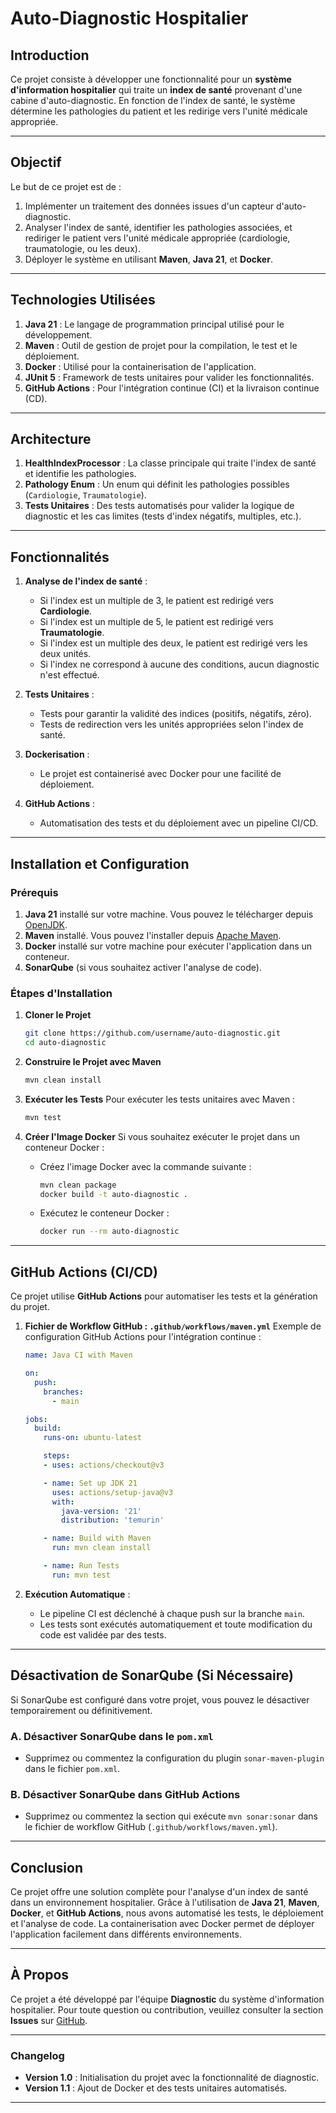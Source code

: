 # Auto-Diagnostic Hospitalier

## Introduction

Ce projet consiste à développer une fonctionnalité pour un **système d'information hospitalier** qui traite un **index de santé** provenant d'une cabine d'auto-diagnostic. En fonction de l'index de santé, le système détermine les pathologies du patient et les redirige vers l'unité médicale appropriée.

---

## Objectif

Le but de ce projet est de :

1. Implémenter un traitement des données issues d'un capteur d'auto-diagnostic.
2. Analyser l'index de santé, identifier les pathologies associées, et rediriger le patient vers l'unité médicale appropriée (cardiologie, traumatologie, ou les deux).
3. Déployer le système en utilisant **Maven**, **Java 21**, et **Docker**.

---

## Technologies Utilisées

1. **Java 21** : Le langage de programmation principal utilisé pour le développement.
2. **Maven** : Outil de gestion de projet pour la compilation, le test et le déploiement.
3. **Docker** : Utilisé pour la containerisation de l'application.
4. **JUnit 5** : Framework de tests unitaires pour valider les fonctionnalités.
5. **GitHub Actions** : Pour l'intégration continue (CI) et la livraison continue (CD).

---

## Architecture

1. **HealthIndexProcessor** : La classe principale qui traite l'index de santé et identifie les pathologies.
2. **Pathology Enum** : Un enum qui définit les pathologies possibles (`Cardiologie`, `Traumatologie`).
3. **Tests Unitaires** : Des tests automatisés pour valider la logique de diagnostic et les cas limites (tests d'index négatifs, multiples, etc.).

---

## Fonctionnalités

1. **Analyse de l'index de santé** :
   - Si l'index est un multiple de 3, le patient est redirigé vers **Cardiologie**.
   - Si l'index est un multiple de 5, le patient est redirigé vers **Traumatologie**.
   - Si l'index est un multiple des deux, le patient est redirigé vers les deux unités.
   - Si l'index ne correspond à aucune des conditions, aucun diagnostic n'est effectué.

2. **Tests Unitaires** :
   - Tests pour garantir la validité des indices (positifs, négatifs, zéro).
   - Tests de redirection vers les unités appropriées selon l'index de santé.

3. **Dockerisation** :
   - Le projet est containerisé avec Docker pour une facilité de déploiement.

4. **GitHub Actions** :
   - Automatisation des tests et du déploiement avec un pipeline CI/CD.

---

## Installation et Configuration

### Prérequis

1. **Java 21** installé sur votre machine. Vous pouvez le télécharger depuis [OpenJDK](https://jdk.java.net/21/).
2. **Maven** installé. Vous pouvez l'installer depuis [Apache Maven](https://maven.apache.org/).
3. **Docker** installé sur votre machine pour exécuter l'application dans un conteneur.
4. **SonarQube** (si vous souhaitez activer l'analyse de code).

### Étapes d'Installation

1. **Cloner le Projet**
   ```bash
   git clone https://github.com/username/auto-diagnostic.git
   cd auto-diagnostic
   ```

2. **Construire le Projet avec Maven**
   ```bash
   mvn clean install
   ```

3. **Exécuter les Tests**
   Pour exécuter les tests unitaires avec Maven :
   ```bash
   mvn test
   ```


5. **Créer l'Image Docker**
   Si vous souhaitez exécuter le projet dans un conteneur Docker :
   - Créez l'image Docker avec la commande suivante :
     ```bash
     mvn clean package
     docker build -t auto-diagnostic .
     ```

   - Exécutez le conteneur Docker :
     ```bash
     docker run --rm auto-diagnostic
     ```

---

## GitHub Actions (CI/CD)

Ce projet utilise **GitHub Actions** pour automatiser les tests et la génération du projet.

1. **Fichier de Workflow GitHub : `.github/workflows/maven.yml`**
   Exemple de configuration GitHub Actions pour l'intégration continue :
   ```yaml
   name: Java CI with Maven

   on:
     push:
       branches:
         - main

   jobs:
     build:
       runs-on: ubuntu-latest

       steps:
       - uses: actions/checkout@v3

       - name: Set up JDK 21
         uses: actions/setup-java@v3
         with:
           java-version: '21'
           distribution: 'temurin'

       - name: Build with Maven
         run: mvn clean install

       - name: Run Tests
         run: mvn test
   ```

2. **Exécution Automatique** :
   - Le pipeline CI est déclenché à chaque push sur la branche `main`.
   - Les tests sont exécutés automatiquement et toute modification du code est validée par des tests.

---

## Désactivation de SonarQube (Si Nécessaire)

Si SonarQube est configuré dans votre projet, vous pouvez le désactiver temporairement ou définitivement.

### A. Désactiver SonarQube dans le `pom.xml`
- Supprimez ou commentez la configuration du plugin `sonar-maven-plugin` dans le fichier `pom.xml`.

### B. Désactiver SonarQube dans GitHub Actions
- Supprimez ou commentez la section qui exécute `mvn sonar:sonar` dans le fichier de workflow GitHub (`.github/workflows/maven.yml`).

---

## Conclusion

Ce projet offre une solution complète pour l'analyse d'un index de santé dans un environnement hospitalier. Grâce à l'utilisation de **Java 21**, **Maven**, **Docker**, et **GitHub Actions**, nous avons automatisé les tests, le déploiement et l'analyse de code. La containerisation avec Docker permet de déployer l'application facilement dans différents environnements.

---

## À Propos

Ce projet a été développé par l'équipe **Diagnostic** du système d'information hospitalier. Pour toute question ou contribution, veuillez consulter la section **Issues** sur [GitHub](https://github.com/AlibiMourad/auto-diagnostic/issues).

---

### **Changelog**

- **Version 1.0** : Initialisation du projet avec la fonctionnalité de diagnostic.
- **Version 1.1** : Ajout de Docker et des tests unitaires automatisés.

---
